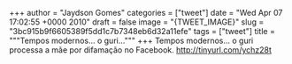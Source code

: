 
+++
author = "Jaydson Gomes"
categories = ["tweet"]
date = "Wed Apr 07 17:02:55 +0000 2010"
draft = false
image = "{TWEET_IMAGE}"
slug = "3bc915b9f6605389f5dd1c7b7348eb6d32a11efe"
tags = ["tweet"]
title = """Tempos modernos... o guri..."""
+++
Tempos modernos... o guri processa a mãe por difamação no Facebook. http://tinyurl.com/ychz28t

